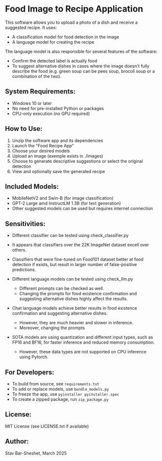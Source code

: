 Food Image to Recipe Application
==================================

This software allows you to upload a photo of a dish and receive a suggested recipe. It uses:
- A classification model for food detection in the image
- A language model for creating the recipe

The language model is also responsible for several features of the software:
 - Confirm the detected label is actually food
 - To suggest alternative dishes in cases where the image doesn't fully describe the food (e.g. green soup can be pees soup, brocoli soup or a combination of the two).

System Requirements:
---------------------
- Windows 10 or later
- No need for pre-installed Python or packages
- CPU-only execution (no GPU required)

How to Use:
------------
1. Unzip the software app and its dependencies
2. Launch the "Food Recipe App"
3. Choose your desired models
4. Upload an image (exemple exists in ./images)
5. Choose to generate descriptive suggestions or select the original detection
6. View and optionally save the generated recipe

Included Models:
-----------------
- MobileNetV2 and Swin-B (for image classification)
- GPT-2 Large amd InstructLM 1.3B (for text generation)
- Other suggested models can be used but requires internet connection

Sensitivities:
---------------
- Different classifier can be tested using check_classifier.py
- It appears that classifiers over the 22K ImageNet dataset excell over others.
- Classifiers that were fine-tuned on Food101 dataset better at food detection if exists, but result in larger number of false-positive predictions.

- Different language models can be tested using check_llm.py
    - Different prompts can be checked as well.
    - Changing the prompts for food existence confirmation and suggesting alternative dishes highly affect the results.
- Chat language models achieve better results in food existence confirmation and suggesting alternative dishes.
    - However, they are much heavier and slower in inference.
    - Moreover, changing the prompts
- SOTA models are using quantization and different input types, such as FP16 and BF16, for faster inference and reduced memory consumption.
    - However, these data types are not supported on CPU inference using Pytorch.

For Developers:
---------------
- To build from source, see `requirements.txt`
- To add or replace models, use `bundle_models.py`
- To freeze the app, use `pyinstaller pyinstaller.spec`
- To create a zipped package, run `zip_package.py`

License:
--------
MIT License (see LICENSE.txt if available)

Author:
--------
Stav Bar-Sheshet, March 2025


